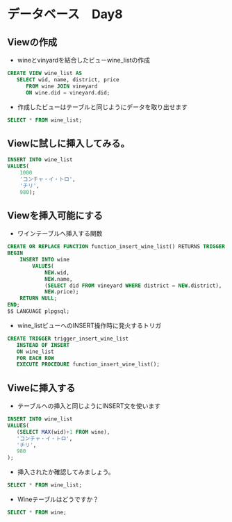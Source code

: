 # データベース　Day8

## Viewの作成

* wineとvinyardを結合したビューwine_listの作成

```SQL
CREATE VIEW wine_list AS
   SELECT wid, name, district, price
      FROM wine JOIN vineyard 
      ON wine.did = vineyard.did;
```

* 作成したビューはテーブルと同じようにデータを取り出せます

```SQL
SELECT * FROM wine_list;
```

## Viewに試しに挿入してみる。

```SQL
INSERT INTO wine_list 
VALUES(   
	1000
	'コンチャ・イ・トロ',  
	'チリ',  
	980);
```

## Viewを挿入可能にする

* ワインテーブルへ挿入する関数

```SQL
CREATE OR REPLACE FUNCTION function_insert_wine_list() RETURNS TRIGGER AS $$
BEGIN
	INSERT INTO wine 
		VALUES(
    		NEW.wid,
    		NEW.name,
     		(SELECT did FROM vineyard WHERE district = NEW.district),
       		NEW.price);
	RETURN NULL;
END;
$$ LANGUAGE plpgsql;
```

* wine_listビューへのINSERT操作時に発火するトリガ

```SQL
CREATE TRIGGER trigger_insert_wine_list
   INSTEAD OF INSERT
   ON wine_list 
   FOR EACH ROW
   EXECUTE PROCEDURE function_insert_wine_list();
 ```
 
 ## Viweに挿入する
 
 * テーブルへの挿入と同じようにINSERT文を使います
 
```SQL
INSERT INTO wine_list 
VALUES(
   (SELECT MAX(wid)+1 FROM wine),
   'コンチャ・イ・トロ',
   'チリ',
   980
);
```

* 挿入されたか確認してみましょう。

```SQL
SELECT * FROM wine_list;
```

* Wineテーブルはどうですか？

```SQL
SELECT * FROM wine;
```
